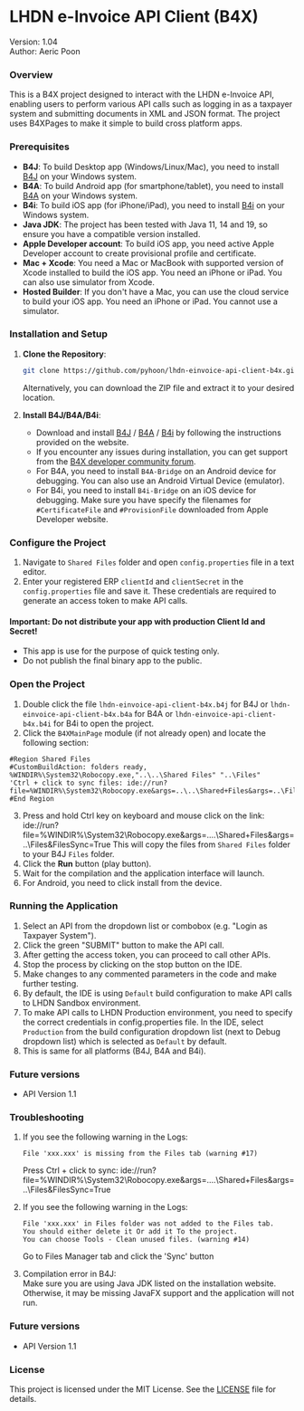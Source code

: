 # LHDN e-Invoice API Client (B4X)
Version: 1.04\
Author: Aeric Poon

### Overview
This is a B4X project designed to interact with the LHDN e-Invoice API, enabling users to perform various API calls such as logging in as a taxpayer system and submitting documents in XML and JSON format. The project uses B4XPages to make it simple to build cross platform apps.

### Prerequisites
- **B4J**: To build Desktop app (Windows/Linux/Mac), you need to install [B4J](https://www.b4x.com/b4j.html) on your Windows system.
- **B4A**: To build Android app (for smartphone/tablet), you need to install [B4A](https://www.b4x.com/b4a.html) on your Windows system.
- **B4i**: To build iOS app (for iPhone/iPad), you need to install [B4i](https://www.b4x.com/b4i.html) on your Windows system.
- **Java JDK**: The project has been tested with Java 11, 14 and 19, so ensure you have a compatible version installed.
- **Apple Developer account**: To build iOS app, you need active Apple Developer account to create provisional profile and certificate.
- **Mac + Xcode**: You need a Mac or MacBook with supported version of Xcode installed to build the iOS app. You need an iPhone or iPad. You can also use simulator from Xcode.
- **Hosted Builder**: If you don't have a Mac, you can use the cloud service to build your iOS app. You need an iPhone or iPad. You cannot use a simulator.

### Installation and Setup
1. **Clone the Repository**:
   ```bash
   git clone https://github.com/pyhoon/lhdn-einvoice-api-client-b4x.git
   ```
   Alternatively, you can download the ZIP file and extract it to your desired location.
   
3. **Install B4J/B4A/B4i**:
   - Download and install [B4J](https://www.b4x.com/b4j.html) / [B4A](https://www.b4x.com/b4a.html) / [B4i](https://www.b4x.com/b4i.html) by following the instructions provided on the website.
   - If you encounter any issues during installation, you can get support from the [B4X developer community forum](https://www.b4x.com/android/forum/).
   - For B4A, you need to install `B4A-Bridge` on an Android device for debugging. You can also use an Android Virtual Device (emulator).
   - For B4i, you need to install `B4i-Bridge` on an iOS device for debugging. Make sure you have specify the filenames for `#CertificateFile` and `#ProvisionFile` downloaded from Apple Developer website.

### Configure the Project
1. Navigate to `Shared Files` folder and open `config.properties` file in a text editor.
2. Enter your registered ERP `clientId` and `clientSecret` in the `config.properties` file and save it. These credentials are required to generate an access token to make API calls.
#### **Important: Do not distribute your app with production Client Id and Secret!**
- This app is use for the purpose of quick testing only.
- Do not publish the final binary app to the public.

### Open the Project
1. Double click the file `lhdn-einvoice-api-client-b4x.b4j` for B4J or `lhdn-einvoice-api-client-b4x.b4a` for B4A or `lhdn-einvoice-api-client-b4x.b4i` for B4i to open the project.
2. Click the `B4XMainPage` module (if not already open) and locate the following section:
```B4X
#Region Shared Files
#CustomBuildAction: folders ready, %WINDIR%\System32\Robocopy.exe,"..\..\Shared Files" "..\Files"
'Ctrl + click to sync files: ide://run?file=%WINDIR%\System32\Robocopy.exe&args=..\..\Shared+Files&args=..\Files&FilesSync=True
#End Region
```
3. Press and hold Ctrl key on keyboard and mouse click on the link: ide://run?file=%WINDIR%\System32\Robocopy.exe&args=..\..\Shared+Files&args=..\Files&FilesSync=True
This will copy the files from `Shared Files` folder to your B4J `Files` folder.
4. Click the **Run** button (play button).
5. Wait for the compilation and the application interface will launch.
6. For Android, you need to click install from the device. 

### Running the Application
1. Select an API from the dropdown list or combobox (e.g. "Login as Taxpayer System").
2. Click the green "SUBMIT" button to make the API call.
3. After getting the access token, you can proceed to call other APIs.
4. Stop the process by clicking on the stop button on the IDE.
5. Make changes to any commented parameters in the code and make further testing.
6. By default, the IDE is using `Default` build configuration to make API calls to LHDN Sandbox environment.
7. To make API calls to LHDN Production environment, you need to specify the correct credentials in config.properties file. In the IDE, select `Production` from the build configuration dropdown list (next to Debug dropdown list) which is selected as `Default` by default.
8. This is same for all platforms (B4J, B4A and B4i).

### Future versions

- API Version 1.1

### Troubleshooting

1. If you see the following warning in the Logs:
   ```B4X
   File 'xxx.xxx' is missing from the Files tab (warning #17)
   ```
   Press Ctrl + click to sync: ide://run?file=%WINDIR%\System32\Robocopy.exe&args=..\..\Shared+Files&args=..\Files&FilesSync=True

2. If you see the following warning in the Logs:
   ```B4X
   File 'xxx.xxx' in Files folder was not added to the Files tab.
   You should either delete it Or add it To the project.
   You can choose Tools - Clean unused files. (warning #14)
   ```
   Go to Files Manager tab and click the 'Sync' button

3. Compilation error in B4J:\
   Make sure you are using Java JDK listed on the installation website.\
   Otherwise, it may be missing JavaFX support and the application will not run.

### Future versions
- API Version 1.1

### License
This project is licensed under the MIT License. See the [LICENSE](LICENSE) file for details.
